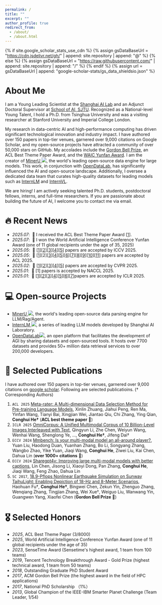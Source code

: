 ```yaml
---
permalink: /
title: ""
excerpt: ""
author_profile: true
redirect_from: 
  - /about/
  - /about.html
---
```


{% if site.google_scholar_stats_use_cdn %}
{% assign gsDataBaseUrl = "https://cdn.jsdelivr.net/gh/" | append: site.repository | append: "@" %}
{% else %}
{% assign gsDataBaseUrl = "https://raw.githubusercontent.com/" | append: site.repository | append: "/" %}
{% endif %}
{% assign url = gsDataBaseUrl | append: "google-scholar-stats/gs_data_shieldsio.json" %}

<span class='anchor' id='about-me'></span>

# About Me

I am a Young Leading Scientist at the [Shanghai AI Lab](https://www.shlab.org.cn/) and an Adjunct Doctoral Supervisor at [School of AI, SJTU](https://soai.sjtu.edu.cn/). Recognized as a National-level Young Talent, I hold a Ph.D. from Tsinghua University and was a visiting researcher at Stanford University and Imperial College London.

My research in data-centric AI and high-performance computing has driven significant technological innovation and industry impact. I have authored over 150 papers in top-tier venues, garnered over 9,000 citations on Google Scholar, and my open-source projects have attracted a community of over 50,000 stars on GitHub. My accolades include the [Gordon Bell Prize](https://awards.acm.org/bell), an ACL Best Theme Paper Award, and the [WAIC Yunfan Award](https://mp.weixin.qq.com/s/4xoS-GyFfQWzdUKKCP7HNQ). I am the creator of [MinerU ![](https://img.shields.io/github/stars/opendatalab/MinerU?style=social)](https://github.com/opendatalab/MinerU), the world's leading open-source data engine for large models. This work, in conjunction with [OpenDataLab](https://opendatalab.com/), has significantly influenced the AI and open-source landscape. Additionally, I oversee a dedicated data team that curates high-quality datasets for leading models such as [InternLM](https://github.com/InternLM) and [InternVL](https://github.com/OpenGVLab/InternVL).

We are hiring! I am actively seeking talented Ph.D. students, postdoctoral fellows, interns, and full-time researchers. If you are passionate about building the future of AI, I welcome you to contact me via email.


# 🔥 Recent News
- *2025.07*: &nbsp;🎉 I received the ACL Best Theme Paper Award [[1](https://arxiv.org/pdf/2504.14194)].
- *2025.07*: &nbsp;🎉 I won the World Artificial Intelligence Conference Yunfan Award (one of 11 global recipients under the age of 35, 2025)
- *2025.05*: &nbsp;🎉 [[1](https://arxiv.org/abs/2412.17007)][[2](https://arxiv.org/abs/2503.15264)][[3](https://arxiv.org/abs/2412.02592)][[4](https://arxiv.org/abs/2408.01812)][[5](https://arxiv.org/abs/2506.10857)] papers are accepted by ICCV 2025.
- *2025.05*: &nbsp;🎉 [[1](https://arxiv.org/abs/2503.16212)][2][[3](https://arxiv.org/abs/2504.12322)][[4](https://arxiv.org/abs/2504.14194)][[5](https://arxiv.org/abs/2503.21500)][[6](https://arxiv.org/abs/2503.17439)][[7](https://arxiv.org/abs/2502.11501)][[8](https://arxiv.org/abs/2504.19093)][[9](https://arxiv.org/abs/2402.17645)][[10](https://arxiv.org/abs/2501.12273)][[11](https://arxiv.org/abs/2505.12212)] papers are accepted by ACL 2025.
- *2025.02*: &nbsp;🎉 [[1](https://arxiv.org/abs/2412.07626)][[2](https://arxiv.org/abs/2501.05510)][[3](https://arxiv.org/abs/2409.03643)][[4](https://arxiv.org/abs/2502.20653)][[5](https://cvpr.thecvf.com/virtual/2025/poster/33817)] papers are accepted by CVPR 2025.
- *2025.01*: &nbsp;🎉 [1] papers is accepted by NACCL 2025.
- *2025.01*: &nbsp;🎉 [[1](https://arxiv.org/abs/2410.09732)][[2](https://arxiv.org/abs/2406.08418)][[3](https://arxiv.org/abs/2409.16986)][[4](https://openreview.net/pdf?id=C25SgeXWjE)][[5](https://arxiv.org/abs/2310.05375)][[6](https://arxiv.org/abs/2412.11863)][[7](https://arxiv.org/abs/2410.17637)]papers are accepted by ICLR 2025.

# 💻 Open-source Projects
- [MinerU ![](https://img.shields.io/github/stars/opendatalab/MinerU?style=social)](https://github.com/opendatalab/MinerU), the world's leading open-source data parsing engine for LLM/Rag/Agent.
- [InternLM ![](https://img.shields.io/github/stars/InternLM?style=social)](https://github.com/InternLM), a series of leading LLM models developed by Shanghai AI Laboratory.  
- [OpenDataLab](https://github.com/opendatalab)[![](https://img.shields.io/github/stars/opendatalab?style=social)](https://github.com/opendatalab), an open platform that facilitates the development of AGI by sharing datasets and open-sourced tools. It hosts over 7700 datasets and provides 50+ million data retrieval services to over 200,000 developers.

# 📝 Selected Publications
I have authored over 150 papers in top-tier venues, garnered over 9,000 citations on  [google scholar](https://scholar.google.com/citations?user=PopTv7kAAAAJ). Following are selected publicatioins. († Corresponding Authors) 

1. `ACL 2025` [Meta-rater: A Multi-dimensional Data Selection Method for Pre-training Language Models](https://arxiv.org/abs/2504.14194), Xinlin Zhuang, Jiahui Peng, Ren Ma, Yinfan Wang, Tianyi Bai, Xingjian Wei, Jiantao Qiu, Chi Zhang, Ying Qian, **Conghui He†** (**ACL best theme paper** 🎉)
2. `ICLR 2025` [OmniCorpus: A Unified Multimodal Corpus of 10 Billion-Level Images Interleaved with Text](https://arxiv.org/abs/2406.08418), Qingyun Li, Zhe Chen, Weiyun Wang, Wenhai Wang, Shenglong Ye, ..., **Conghui He†**, Jifeng Dai†
3. `ECCV 2024` [Mmbench: Is your multi-modal model an all-around player?](https://arxiv.org/pdf/2307.06281), Yuan Liu, Haodong Duan, Yuanhan Zhang, Bo Li, Songyang Zhang, Wangbo Zhao, Yike Yuan, Jiaqi Wang, **Conghui He**, Ziwei Liu, Kai Chen, Dahua Lin (**over 1000+ citations** 🎉)
4. `ECCV 2024` [Sharegpt4v: Improving large multi-modal models with better captions](https://arxiv.org/pdf/2311.12793), Lin Chen, Jisong Li, Xiaoyi Dong, Pan Zhang, **Conghui He**, Jiaqi Wang, Feng Zhao, Dahua Lin
5. `SC 2017`, [18.9-Pflops Nonlinear Earthquake Simulation on Sunway TaihuLight: Enabling Depiction of 18-Hz and 8-Meter Scenarios](https://ieeexplore.ieee.org/document/9926274), Haohuan Fu†, **Conghui He†**, Bingwei Chen, Zekun Yin, Zhenguo Zhang, Wenqiang Zhang, Tingjian Zhang, Wei Xue†, Weiguo Liu, Wanwang Yin, Guangwen Yang, Xiaofei Chen (**Gordon Bell Prize** 🎉)


# 🎖 Selected Honors
- *2025*, ACL Best Theme Paper (3/8000)
- *2025*, World Artificial Intelligence Conference Yunfan Award (one of 11 global recipients under the age of 35)
- *2023*, SenseTime Award (Sensetime's highest award, 1 team from 100 teams)
- *2019*, Tencent Technology Breakthrough Award - Gold Prize (highest technical award, 1 team from 50 teams)
- *2018*, Outstanding Graduate PhD Student Award
- *2017*, ACM Gordon Bell Prize (the highest award in the field of HPC applications)
- *2017*, National PhD Scholarship （1%）
- *2013*, Global Champion of the IEEE-IBM Smarter Planet Challenge (Team Leader, 1/54)